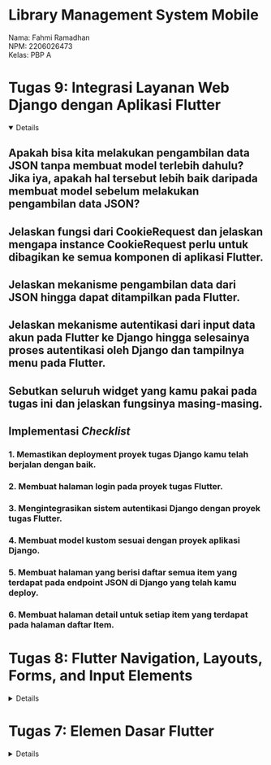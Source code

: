 # Library Management System Mobile

Nama: Fahmi Ramadhan<br>
NPM: 2206026473<br>
Kelas: PBP A<br>

# Tugas 9: Integrasi Layanan Web Django dengan Aplikasi Flutter

<details open>

## Apakah bisa kita melakukan pengambilan data JSON tanpa membuat model terlebih dahulu? Jika iya, apakah hal tersebut lebih baik daripada membuat model sebelum melakukan pengambilan data JSON?

## Jelaskan fungsi dari CookieRequest dan jelaskan mengapa instance CookieRequest perlu untuk dibagikan ke semua komponen di aplikasi Flutter.

## Jelaskan mekanisme pengambilan data dari JSON hingga dapat ditampilkan pada Flutter.

## Jelaskan mekanisme autentikasi dari input data akun pada Flutter ke Django hingga selesainya proses autentikasi oleh Django dan tampilnya menu pada Flutter.

## Sebutkan seluruh widget yang kamu pakai pada tugas ini dan jelaskan fungsinya masing-masing.

## Implementasi _Checklist_

### 1. Memastikan deployment proyek tugas Django kamu telah berjalan dengan baik.

### 2. Membuat halaman login pada proyek tugas Flutter.

### 3. Mengintegrasikan sistem autentikasi Django dengan proyek tugas Flutter.

### 4. Membuat model kustom sesuai dengan proyek aplikasi Django.

### 5. Membuat halaman yang berisi daftar semua item yang terdapat pada endpoint JSON di Django yang telah kamu deploy.

### 6. Membuat halaman detail untuk setiap item yang terdapat pada halaman daftar Item.

</details>

# Tugas 8: Flutter Navigation, Layouts, Forms, and Input Elements

<details>

## Jelaskan perbedaan antara `Navigator.push()` dan `Navigator.pushReplacement()`, disertai dengan contoh mengenai penggunaan kedua method tersebut yang tepat!

`Navigator.push()` digunakan untuk menavigasi ke halaman baru dan menambahkannya ke _navigation stack_. Halaman sebelumnya tetap ada di _stack_, jadi jika pengguna menekan tombol kembali, mereka akan kembali ke halaman sebelumnya. Contoh penggunaannya:
```dart
Navigator.push(
  context,
  MaterialPageRoute(
    builder: (context) => const BookshelfFormPage()
  ),
);
```

Sementara itu, `navigator.pushReplacement()` digunakan untuk menavigasi ke halaman baru dengan menggantikan halaman saat ini di _stack_ dengan halaman baru. Jadi, jika pengguna menekan tombol kembali, mereka tidak akan kembali ke halaman sebelumnya karena halaman tersebut sudah digantikan. Contoh penggunaannya:
```dart
Navigator.pushReplacement(
  context,
  MaterialPageRoute(
    builder: (context) => const BookshelfFormPage(),
  ),
);
```

## Jelaskan masing-masing _layout widget_ pada Flutter dan konteks penggunaannya masing-masing!

1. _Single-child layout widgets_ (Hanya dapat memiliki satu _child widget_ di dalamnya, digunakan untuk mengelola tata letak untuk satu _widget_)

- `Align` : sebuah _widget_ yang digunakan untuk melakukan _alignment_ pada _child_-nya terhadap dirinya sendiri.
- `AspectRatio` : sebuah _widget_ yang digunakan untuk mengatur ukuran _child_-nya dengan suatu aspek rasio tertentu.
- `Baseline` : _widget_ yang memposisikan _child_-nya berdasarkan _baseline_ dari _child_ tersebut.
- `Center` : _Alignment block_ yang memposisikan _child_-nya di tengah-tengah dirinya sendiri secara horizontal dan vertikal
- `ConstrainedBox` : sebuah _widget_ yang memberikan _constraints_ tambahan pada _child_-nya.
- `Container` : _wrapper widget_ yang menggabungkan widget umum untuk _painting_, _positioning_, dan _sizing_ pada _children_-nya.
- dll.

2. _Multi-child layout widgets_ (Dapat memiliki lebih dari satu _child widget_ di dalamnya, digunakan untuk mengelola tata letak beberapa _widget_)

- `Row` : _widget_ yang menampilkan _child_-nya dalam urutan horizontal.
- `Column` : _widget_ yang menampilkan _child_-nya dalam urutan vertikal.
- `GridView` : _widget_ yang menampilkan _child_-nya dalam grid dua dimensi.
- `Flow` : _widget_ yang mengimplementasikan algoritma _flow layout_.
- dll.


3. _Sliver widgets_ (Digunakan untuk menciptakan efek _scroll_ yang kustom dan lazim digunakan dalam `CustomScrollView`)

- `SliverAppBar` : sebuah `AppBar` yang dapat berubah ukurannya saat pengguna melakukan _scroll_. Biasanya digunakan untuk membuat efek _collapsing toolbar_.
- `SliverList` dan `SliverGrid` : Digunakan untuk menampilkan _list_ atau _grid_ yang dapat di-_scroll_.
- `SliverToBoxAdapter`: _widget_ yang memungkinkan kita untuk menempatkan _widget_ biasa (box) di dalam `CustomScrollView`.
- dll.


## Sebutkan apa saja elemen input pada _form_ yang kamu pakai pada tugas kali ini dan jelaskan mengapa kamu menggunakan elemen input tersebut!

Pada tugas kali ini, saya menggunakan 5 `TextFormField` untuk mendapatkan input berupa judul buku, penulis, kategori, jumlah, dan deskripsi. `TextFormField` digunakan karena input yang diterima hanya berupa teks atau angka (untuk angka, dilakukan validasi dengan mengecek apakah `int.tryParse(value)` bernilai null)

## Bagaimana penerapan _clean architecture_ pada aplikasi Flutter?

Penerapan _clean architecture_ pada aplikasi Flutter biasanya melibatkan pemisahan kode menjadi tiga _layer_: Presentation, Domain, dan Data.

1. Presentation Layer: berisi kode yang berinteraksi langsung dengan pengguna, termasuk _widget_ dan _state management_.

2. Domain Layer: berisi entitas bisnis dan logika bisnis (_use cases_). Entitas adalah objek sederhana yang mewakili data yang relevan untuk aplikasi. _Use cases_ mewakili semua tindakan yang dapat dilakukan pengguna dalam aplikasi.

3. Data Layer: berisi kode yang berinteraksi dengan sumber data, seperti API dan database. Ini biasanya termasuk _repository_ dan _data source_.

Contoh struktur direktori:

```
lib/
|- presentation/
|  |- pages/
|  |- widgets/
|  |- blocs/ or providers/
|- domain/
|  |- entities/
|  |- use_cases/
|- data/
|  |- repositories/
|  |- data_sources/
```

## Implementasi _checklist_

### 1. Membuat sebuah drawer pada aplikasi.

Pertama-tama, saya membuat sebuah _stateless widget_ baru bernama `LeftDrawer` pada sebuah berkas baru `left_drawer.dart` di direktori baru `widgets`.

```dart
class LeftDrawer extends StatelessWidget {
  const LeftDrawer({super.key});

  @override
  Widget build(BuildContext context) {
    return Drawer(
      child: ListView(
        children: [
          const DrawerHeader(
            decoration: BoxDecoration(
              color: Colors.teal,
            ),
            child: Column(
              children: [
                Text(
                  'Library Management System',
                  textAlign: TextAlign.center,
                  style: TextStyle(
                    fontSize: 24,
                    color: Colors.white,
                    fontWeight: FontWeight.bold,
                  ),
                ),
                Padding(padding: EdgeInsets.all(10)),
                Text(
                  "Kelola bukumu dengan mudah di sini!",
                  textAlign: TextAlign.center,
                  style: TextStyle(
                    fontSize: 15,
                    color: Colors.white,
                    fontWeight: FontWeight.normal,
                  ),
                ),
              ],
            ),
          ),
          ListTile(
            leading: const Icon(Icons.home_outlined),
            title: const Text('Halaman Utama'),
            // Bagian redirection ke MyHomePage
            onTap: () {
              Navigator.pushReplacement(
                context,
                MaterialPageRoute(
                  builder: (context) => MyHomePage(),
                ),
              );
            },
          ),
          ListTile(
            leading: const Icon(Icons.add_circle_outline),
            title: const Text('Tambah Item'),
            // Bagian redirection ke BookshelfPage
            onTap: () {
              Navigator.pushReplacement(
                context,
                MaterialPageRoute(
                  builder: (context) => const BookshelfFormPage(),
                ),
              );
            },
          ),
        ],
      ),
    );
  }
}
```

Selanjutnya, saya menambahkan konfigurasi drawer pada _widget_ `MyHomePage` di berkas `menu.dart`.

```dart
class MyHomePage extends StatelessWidget {
  ...

  @override
  Widget build(BuildContext context) {
    return Scaffold(
      appBar: AppBar(
        ...
      ),
      drawer: LeftDrawer(),
      body: SingleChildScrollView(
        ...
      ),
    );
  }
}
```

### 2. Mengarahkan pengguna ke halaman form tambah item baru ketika menekan tombol `Tambah Item` pada halaman utama.

Selanjutnya, pada _widget_ `ItemCard` di berkas `item_card.dart`, saya menambahkan kode untuk navigasi ke halaman _form_ tambah _item_ ketika tombol `Tambah Item` ditekan.

```dart
class ItemCard extends StatelessWidget {
  ...
  @override
  Widget build(BuildContext context) {
    return Material(
      color: item.color,
      child: InkWell(
        // Area responsive terhadap sentuhan
        onTap: () {
          ...
          // Navigate ke route yang sesuai (tergantung jenis tombol)
          if (item.name == "Tambah Item") {
            Navigator.push(
              context,
              MaterialPageRoute(
                  builder: (context) => const BookshelfFormPage()),
            );
          }
        },
        ...
      ),
    );
  }
}
```

### 3. Membuat minimal satu halaman baru pada aplikasi, yaitu halaman formulir tambah item baru.

Pada tahap ini, saya membuat sebuah _stateful widget_ `BookshelfFormPage` pada berkas `bookshelf_form.dart`.

```dart
class BookshelfFormPage extends StatefulWidget {
  const BookshelfFormPage({super.key});

  @override
  State<BookshelfFormPage> createState() => _BookshelfFormPageState();
}
```

Selanjutnya, saya membuat _class state_-nya untuk _widget_ `BookshelfFormPage` yang menyimpan data judul, penulis, kategori, jumlah, dan deskripsi buku.

```dart
class _BookshelfFormPageState extends State<BookshelfFormPage> {
  final _formKey = GlobalKey<FormState>();
  String _name = "";
  String _author = "";
  String _category = "";
  int _amount = 0;
  String _description = "";

  @override
  Widget build(BuildContext context) {
    return Scaffold(
      appBar: AppBar(
        title: const Center(
          child: Text(
            'Form Tambah Buku',
          ),
        ),
        backgroundColor: Colors.teal,
        foregroundColor: Colors.white,
      ),
      drawer: const LeftDrawer(),
      body: Form(
        key: _formKey,
        child: SingleChildScrollView(
          child: Column(),
        ),
      ),
    );
  }
}
```

Selanjutnya, `Column()` diisi dengan beberapa _input field_ pada _form_.

```dart
Column(
  crossAxisAlignment: CrossAxisAlignment.start,
  children: [
    Padding(
      padding: const EdgeInsets.all(8.0),
      child: TextFormField(
        decoration: InputDecoration(
          hintText: "Judul Buku",
          labelText: "Judul Buku",
          border: OutlineInputBorder(
            borderRadius: BorderRadius.circular(5.0),
          ),
        ),
        onChanged: (String? value) {
          setState(() {
            _name = value!;
          });
        },
        validator: (String? value) {
          if (value == null || value.isEmpty) {
            return "Judul buku tidak boleh kosong!";
          }
          return null;
        },
      ),
    ),
    Padding(
      padding: const EdgeInsets.all(8.0),
      child: TextFormField(
        decoration: InputDecoration(
          hintText: "Penulis",
          labelText: "Penulis",
          border: OutlineInputBorder(
            borderRadius: BorderRadius.circular(5.0),
          ),
        ),
        onChanged: (String? value) {
          setState(() {
            _author = value!;
          });
        },
        validator: (String? value) {
          if (value == null || value.isEmpty) {
            return "Penulis tidak boleh kosong!";
          }
          return null;
        },
      ),
    ),
    Padding(
      padding: const EdgeInsets.all(8.0),
      child: TextFormField(
        decoration: InputDecoration(
          hintText: "Kategori",
          labelText: "Kategori",
          border: OutlineInputBorder(
            borderRadius: BorderRadius.circular(5.0),
          ),
        ),
        onChanged: (String? value) {
          setState(() {
            _category = value!;
          });
        },
        validator: (String? value) {
          if (value == null || value.isEmpty) {
            return "Kategori tidak boleh kosong!";
          }
          return null;
        },
      ),
    ),
    Padding(
      padding: const EdgeInsets.all(8.0),
      child: TextFormField(
        decoration: InputDecoration(
          hintText: "Jumlah",
          labelText: "Jumlah",
          border: OutlineInputBorder(
            borderRadius: BorderRadius.circular(5.0),
          ),
        ),
        onChanged: (String? value) {
          setState(() {
            _amount = int.parse(value!);
          });
        },
        validator: (String? value) {
          if (value == null || value.isEmpty) {
            return "Jumlah tidak boleh kosong!";
          }
          if (int.tryParse(value) == null) {
            return "Jumlah harus berupa angka!";
          }
          return null;
        },
      ),
    ),
    Padding(
      padding: const EdgeInsets.all(8.0),
      child: TextFormField(
        decoration: InputDecoration(
          hintText: "Deskripsi",
          labelText: "Deskripsi",
          border: OutlineInputBorder(
            borderRadius: BorderRadius.circular(5.0),
          ),
        ),
        onChanged: (String? value) {
          setState(() {
            _description = value!;
          });
        },
        validator: (String? value) {
          if (value == null || value.isEmpty) {
            return "Deskripsi tidak boleh kosong!";
          }
          return null;
        },
      ),
    ),
    Padding(
      padding: const EdgeInsets.all(8.0),
      child: Align(
        alignment: Alignment.bottomCenter,
        child: Padding(
          padding: const EdgeInsets.all(8.0),
          child: ElevatedButton(
            style: ButtonStyle(
              backgroundColor: MaterialStateProperty.all(Colors.teal),
            ),
            onPressed: () {
              if (_formKey.currentState!.validate()) {
                showDialog(
                  context: context,
                  builder: (context) {
                    return AlertDialog(
                      title: const Text("Item berhasil tersimpan"),
                      content: SingleChildScrollView(
                        child: Column(
                          crossAxisAlignment:
                              CrossAxisAlignment.start,
                          children: [
                            Text('Judul: $_name'),
                            Text('Penulis: $_author'),
                            Text('Kategori: $_category'),
                            Text('Jumlah: $_amount'),
                            Text('Deskripsi: $_description'),
                          ],
                        ),
                      ),
                      actions: [
                        TextButton(
                          child: const Text("OK"),
                          onPressed: () {
                            Navigator.pop(context);
                          },
                        ),
                      ],
                    );
                  },
                );
                _formKey.currentState!.reset();
              }
            },
            child: const Text(
              "Save",
              style: TextStyle(color: Colors.white),
            ),
          ),
        ),
      ),
    ),
  ],
),
```

### 4. Memunculkan data sesuai isi dari formulir yang diisi dalam sebuah `pop-up` setelah menekan tombol Save pada halaman formulir tambah item baru.

Menambahkan _children_ baru pada _widget_ `Column()` untuk tombol _save_.

```dart
Column(
  crossAxisAlignment: CrossAxisAlignment.start,
  children: [
    ...
    Padding(
      padding: const EdgeInsets.all(8.0),
      child: Align(
        alignment: Alignment.bottomCenter,
        child: Padding(
          padding: const EdgeInsets.all(8.0),
          child: ElevatedButton(
            style: ButtonStyle(
              backgroundColor: MaterialStateProperty.all(Colors.teal),
            ),
            onPressed: () {
              if (_formKey.currentState!.validate()) {
                showDialog(
                  context: context,
                  builder: (context) {
                    return AlertDialog(
                      title: const Text("Item berhasil tersimpan"),
                      content: SingleChildScrollView(
                        child: Column(
                          crossAxisAlignment:
                              CrossAxisAlignment.start,
                          children: [
                            Text('Judul: $_name'),
                            Text('Penulis: $_author'),
                            Text('Kategori: $_category'),
                            Text('Jumlah: $_amount'),
                            Text('Deskripsi: $_description'),
                          ],
                        ),
                      ),
                      actions: [
                        TextButton(
                          child: const Text("OK"),
                          onPressed: () {
                            Navigator.pop(context);
                          },
                        ),
                      ],
                    );
                  },
                );
                _formKey.currentState!.reset();
              }
            },
            child: const Text(
              "Save",
              style: TextStyle(color: Colors.white),
            ),
          ),
        ),
      ),
    ),
  ],
),
```

</details>

# Tugas 7: Elemen Dasar Flutter

<details>

## Apa perbedaan utama antara _stateless_ dan _stateful widget_ dalam konteks pengembangan aplikasi Flutter?

- _**Stateless widget**_ adalah sebuah _widget_ yang di-_build_ hanya dengan konfigurasi awal yang telah diinisiasi sejak awal. _Stateless widget_ tidak memiliki _state_ internal yang dapat berubah selama masa hidupnya. Contoh dari _stateless widget_ adalah `Text` dan `Icon`.

- _**Stateful widget**_ adalah sebuah _widget_ yang memiliki objek _state_ yang menyimpan sebuah informasi yang dapat berubah-ubah. _Stateful widget_ dapat merubah tampilan karena bersifat _mutable_ dan dapat di-_render_ ulang berkali kali selama masa hidupnya. Contoh dari _stateful widget_ adalah `Checkbox`, `Slider`, dan `TextField`.

## Sebutkan seluruh widget yang kamu gunakan untuk menyelesaikan tugas ini dan jelaskan fungsinya masing-masing.

1. `MaterialApp`: Widget tingkat atas untuk aplikasi Material Design yang menyediakan konfigurasi seperti tema, navigasi, dan judul aplikasi.
2. `ThemeData`: Widget untuk mengonfigurasi tema global untuk aplikasi Material.
3. `ColorScheme`: Widget untuk mengatur skema warna yang digunakan oleh aplikasi.
4. `MyApp`: Root widget aplikasi yang me-_return_ `MaterialApp` widget.
5. `MyHomePage`: Widget kustom sebagai halaman utama aplikasi.
6. `Scaffold`: Widget yang menyediakan struktur visual dasar untuk aplikasi Material Design.
7. `AppBar`: Widget yang menampilkan bar aplikasi di bagian atas `Scaffold`.
8. `Text`: Widget yang menampilkan baris teks sederhana.
9. `SignleChildScrollView`: Widget _wrapper_ yang dapat di-_scroll_ jika _child_-nya melebihi layar.
10. `Padding`: Widget yang memberikan padding ke _child_-nya.
11. `Column`: Widget yang menampilkan _child_-nya dalam urutan vertikal.
12. `GridView.count`: Widget yang menampilkan _child_-nya dengan jumlah kolom tetap.
13. `ItemCard`: Widget kustom untuk menampilkan item.
14. `Material`: Widget yang memberikan efek visual Material Design.
15. `InkWell`: Widget berupa area responsif terhadap sentuhan.
16. `Container`: Widget _wrapper_ yang menggabungkan widget umum untuk _painting_, _positioning_, dan _sizing_ pada _children_-nya.
17. `Center`: Widget yang membuat _child_-nya berada di tengah.
18. `Icon`: Widget yang menampilkan ikon Material Design.
19. `SnackBar`: Widget yang menampilkan pesan ringan di bagian bawah layar.

## Implementasi _Checklist_

### 1. Membuat sebuah program Flutter baru dengan tema inventory seperti tugas-tugas sebelumnya.

- Membuat proyek Flutter baru dengan menjalankan perintah `flutter create library_app` kemudian membuka direktori proyek tersebut di dalam Visual Studio Code.

- Menghapus _widget_ `MyHomePage` dan class _state_-nya dari `main.dart` kemudian membuat _stateless widget_ bernama `MyHomePage` di dalam berkas baru bernama `menu.dart`.

```dart
class MyHomePage extends StatelessWidget {
  MyHomePage({Key? key}) : super(key: key);

  @override
  Widget build(BuildContext context) {
    return Scaffold(
      ...
    );
  }
}
```

### 2. Membuat tiga tombol sederhana dengan ikon dan teks untuk melihat daftar item, menambah item, dan logout.

- Menambahkan class `Item` dan stateless widget `ItemCard` pada `menu.dart`. Class `Item` memiliki atribut name, icon, dan color (**BONUS**)

```dart
class Item {
  final String name;
  final IconData icon;
  final Color color;

  Item(this.name, this.icon, this.color);
}

class ItemCard extends StatelessWidget {
  final Item item;

  const ItemCard(this.item, {super.key}); // Constructor

  @override
  Widget build(BuildContext context) {
    return Material(
      color: item.color,
      child: InkWell(
        child: Container(
          // Container untuk menyimpan Icon dan Text
          padding: const EdgeInsets.all(8),
          child: Center(
            child: Column(
              mainAxisAlignment: MainAxisAlignment.center,
              children: [
                Icon(
                  item.icon,
                  color: Colors.white,
                  size: 30.0,
                ),
                const Padding(padding: EdgeInsets.all(3)),
                Text(
                  item.name,
                  textAlign: TextAlign.center,
                  style: const TextStyle(color: Colors.white),
                ),
              ],
            ),
          ),
        ),
      ),
    );
  }
}
```

- Melakukan modifikasi pada widget `MyHomePage` dengan membuat _item_ tombol dan mengisi _widget_ `Scaffold` untuk menampilkan `AppBar` dan tiga tombol untuk melihat daftar item, menambah item, dan logout. Setiap tombol diberi warna yang berbeda (**BONUS**).

```dart
class MyHomePage extends StatelessWidget {
  MyHomePage({Key? key}) : super(key: key);

  final List<Item> items = [
    Item("Lihat Item", Icons.checklist, Colors.teal.shade700),
    Item("Tambah Item", Icons.add_circle_outline, Colors.teal.shade800),
    Item("Logout", Icons.logout, Colors.teal.shade900),
  ];

  @override
  Widget build(BuildContext context) {
    return Scaffold(
      appBar: AppBar(
        backgroundColor: Colors.teal,
        title: const Text(
          style: TextStyle(color: Colors.white),
          'Library Management System',
        ),
      ),
      body: SingleChildScrollView(
        // Widget wrapper yang dapat discroll
        child: Padding(
          padding: const EdgeInsets.all(10.0), // Set padding dari halaman
          child: Column(
            // Widget untuk menampilkan children secara vertikal
            children: <Widget>[
              const Padding(
                padding: EdgeInsets.only(top: 10.0, bottom: 10.0),
                // Widget Text untuk menampilkan tulisan dengan alignment center dan style yang sesuai
                child: Text(
                  'Bookshelf', // Text yang menandakan bookshelf
                  textAlign: TextAlign.center,
                  style: TextStyle(
                    fontSize: 30,
                    fontWeight: FontWeight.bold,
                  ),
                ),
              ),
              // Grid layout
              GridView.count(
                // Container pada card kita.
                primary: true,
                padding: const EdgeInsets.all(20),
                crossAxisSpacing: 10,
                mainAxisSpacing: 10,
                crossAxisCount: 3,
                shrinkWrap: true,
                children: items.map((Item item) {
                  // Iterasi untuk setiap item
                  return ItemCard(item);
                }).toList(),
              ),
            ],
          ),
        ),
      ),
    );
  }
}
```

### 3. Memunculkan snackbar ketika suatu tombol ditekan.

- Melakukan modifikasi pada _widget_ `InkWell` dengan menambahkan _property_ `onTap`.

```dart
class ItemCard extends StatelessWidget {
  ...
  @override
  Widget build(BuildContext context) {
    return Material(
      color: item.color,
      child: InkWell(
        // Area responsive terhadap sentuhan
        onTap: () {
          // Memunculkan SnackBar ketika diklik
          ScaffoldMessenger.of(context)
            ..hideCurrentSnackBar()
            ..showSnackBar(SnackBar(
                content: Text("Kamu telah menekan tombol ${item.name}!")));
        },
        ...
      ),
    );
  }
}
```

</details>